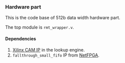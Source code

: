 ### Hardware part
This is the code base of 512b data width hardware part.

The top module is `rmt_wrapper.v`.

#### Dependencies
1. [Xilinx CAM IP](https://www.xilinx.com/support/documentation/application_notes/xapp1151_Param_CAM.pdf) in the lookup engine.
2. `fallthrough_small_fifo` IP from [NetFPGA](https://github.com/NetFPGA/NetFPGA-SUME-public/wiki).

